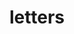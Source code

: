 ---
layout: page
title: letters
description: to myself, strangers, anyone, nobody
img: assets/img/letter-2.jpg
importance: 3
# category: work
---